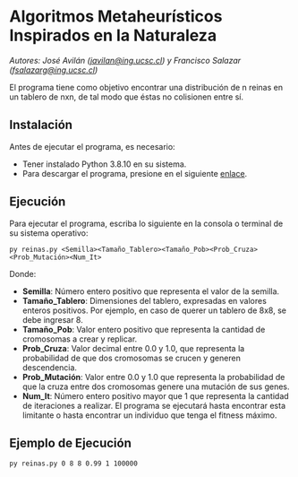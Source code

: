 # Algoritmos Metaheurísticos Inspirados en la Naturaleza
*Autores: José Avilán (javilan@ing.ucsc.cl) y Francisco Salazar (fsalazarg@ing.ucsc.cl)*

El programa tiene como objetivo encontrar una distribución de n reinas en un tablero de nxn, de tal modo que éstas no colisionen entre sí.

## Instalación
Antes de ejecutar el programa, es necesario:
- Tener instalado Python 3.8.10 en su sistema.
- Para descargar el programa, presione en el siguiente [enlace](https://github.com/FranciscoJavierSG/AMIN---Trabajo-1.git).

## Ejecución 
Para ejecutar el programa, escriba lo siguiente en la consola o terminal de su sistema operativo:

```       
py reinas.py <Semilla><Tamaño_Tablero><Tamaño_Pob><Prob_Cruza><Prob_Mutación><Num_It>
```

Donde:
- **Semilla**: Número entero positivo que representa el valor de la semilla.
- **Tamaño_Tablero**: Dimensiones del tablero, expresadas en valores enteros positivos. Por ejemplo, en caso de querer un tablero de 8x8, se debe ingresar 8.
- **Tamaño_Pob**: Valor entero positivo que representa la cantidad de cromosomas a crear y replicar.
- **Prob_Cruza**: Valor decimal entre 0.0 y 1.0, que representa la probabilidad de que dos cromosomas se crucen y generen descendencia.
- **Prob_Mutación**: Valor entre 0.0 y 1.0 que representa la probabilidad de que la cruza entre dos cromosomas genere una mutación de sus genes.
- **Num_It**: Número entero positivo mayor que 1 que representa la cantidad de iteraciones a realizar. El programa se ejecutará hasta encontrar esta limitante o hasta encontrar un individuo que tenga el fitness máximo.

## Ejemplo de Ejecución

```
py reinas.py 0 8 8 0.99 1 100000
```


